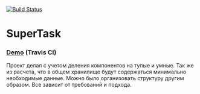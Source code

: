 [![Build Status](https://travis-ci.org/BondarenkoAlex/SuperTask.svg?branch=gh-pages)](https://travis-ci.org/BondarenkoAlex/SuperTask)

# SuperTask

### [Demo](https://bondarenkoalex.github.io/SuperTask/) (Travis CI)

Проект делал с учетом деления компонентов на тупые и умные. Так же из расчета, что в общем хранилище будут содержаться минимально необходимые данные.
Можно было организовать структуру другим образом. Все зависит от требований и подхода.

